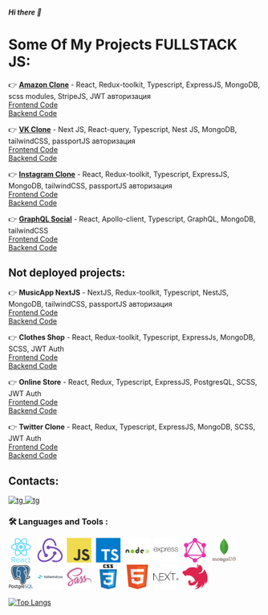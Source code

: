 ##### Hi there 👋
# Some Of My Projects FULLSTACK JS:
:point_right: **[Amazon Clone](https://effulgent-cuchufli-62f90c.netlify.app/)** - React, Redux-toolkit, Typescript, ExpressJS, MongoDB, scss modules, StripeJS, JWT авторизация\
[Frontend Code](https://github.com/babinm1h/amazonClone-frontend)\
[Backend Code](https://github.com/babinm1h/amazonClone-backend)


:point_right: **[VK Clone](https://vk-frontend-six.vercel.app/)** - Next JS, React-query, Typescript, Nest JS, MongoDB, tailwindCSS, passportJS авторизация\
[Frontend Code](https://github.com/babinm1h/vk-frontend)\
[Backend Code](https://github.com/babinm1h/vk-backend)


:point_right: **[Instagram Clone](https://neon-rolypoly-972222.netlify.app/)** - React, Redux-toolkit, Typescript, ExpressJS, MongoDB, tailwindCSS, passportJS авторизация\
[Frontend Code](https://github.com/babinm1h/instagramClone-frontend)\
[Backend Code](https://github.com/babinm1h/instagamClone-backend)


:point_right: **[GraphQL Social](https://iridescent-lily-dd5cb1.netlify.app/)** - React, Apollo-client, Typescript, GraphQL, MongoDB, tailwindCSS\
[Frontend Code](https://github.com/babinm1h/graphQL-social-frontend)\
[Backend Code](https://github.com/babinm1h/graphQL-social-backend)


## Not deployed projects:
:point_right: **MusicApp NextJS** - NextJS, Redux-toolkit, Typescript, NestJS, MongoDB, tailwindCSS, passportJS авторизация\
[Frontend Code](https://github.com/babinm1h/musicApp-frontend)\
[Backend Code](https://github.com/babinm1h/musicApp-nestJS-backend)


:point_right: **Clothes Shop** - React, Redux-toolkit, Typescript, ExpressJs, MongoDB, SCSS, JWT Auth\
[Frontend Code](https://github.com/babinm1h/clothesShop-frontend)\
[Backend Code](https://github.com/babinm1h/clothesSchop-backend)


:point_right: **Online Store** - React, Redux, Typescript, ExpressJS, PostgresQL, SCSS, JWT Auth\
[Frontend Code](https://github.com/babinm1h/sh0p-frontend)\
[Backend Code](https://github.com/babinm1h/sh0p-backend)


:point_right: **Twitter Clone** - React, Redux, Typescript, ExpressJS, MongoDB, SCSS, JWT Auth\
[Frontend Code](https://github.com/babinm1h/twitter-clone)\
[Backend Code](https://github.com/babinm1h/twitter-clone-backend)


## Contacts:
<div id="badges">
  <a href="https://t.me/m1hbbn" target="_blank">
  <img src="https://img.shields.io/badge/Telegram-2CA5E0?style=for-the-badge&logo=telegram&logoColor=white" alt="tg"/>
  </a>
  <a href="https://vk.com/id308818932"target="_blank">
  <img src="https://img.shields.io/badge/вконтакте-%232E87FB.svg?&style=for-the-badge&logo=vk&logoColor=white" alt="tg"/>
  </a>
</div>

### :hammer_and_wrench: Languages and Tools :
  <img src="https://github.com/devicons/devicon/blob/master/icons/react/react-original-wordmark.svg" title="React" alt="React" width="50" height="50"/>&nbsp;
  <img src="https://raw.githubusercontent.com/devicons/devicon/1119b9f84c0290e0f0b38982099a2bd027a48bf1/icons/redux/redux-original.svg" title="Redux" alt="Redux" width="50" height="50"/>&nbsp;
  <img src="https://raw.githubusercontent.com/devicons/devicon/1119b9f84c0290e0f0b38982099a2bd027a48bf1/icons/javascript/javascript-original.svg" title="js" alt="js" width="50" height="50"/>&nbsp;
  <img src="https://raw.githubusercontent.com/devicons/devicon/1119b9f84c0290e0f0b38982099a2bd027a48bf1/icons/typescript/typescript-original.svg" title="ts" alt="ts" width="50" height="50"/>&nbsp;
  <img src="https://raw.githubusercontent.com/devicons/devicon/1119b9f84c0290e0f0b38982099a2bd027a48bf1/icons/nodejs/nodejs-original-wordmark.svg" title="node" alt="node" width="50" height="50"/>&nbsp;
  <img src="https://raw.githubusercontent.com/devicons/devicon/1119b9f84c0290e0f0b38982099a2bd027a48bf1/icons/express/express-original-wordmark.svg" title="express" alt="express" width="50" height="50"/>&nbsp;
  <img src="https://raw.githubusercontent.com/devicons/devicon/1119b9f84c0290e0f0b38982099a2bd027a48bf1/icons/graphql/graphql-plain.svg" title="graphql" alt="graphql" width="50" height="50"/>&nbsp;
  <img src="https://raw.githubusercontent.com/devicons/devicon/1119b9f84c0290e0f0b38982099a2bd027a48bf1/icons/mongodb/mongodb-original-wordmark.svg" title="mongo" alt="mongo" width="50" height="50"/>&nbsp;
  <img src="https://raw.githubusercontent.com/devicons/devicon/1119b9f84c0290e0f0b38982099a2bd027a48bf1/icons/postgresql/postgresql-original-wordmark.svg" title="psql" alt="psql" width="50" height="50"/>&nbsp;
  <img src="https://raw.githubusercontent.com/devicons/devicon/1119b9f84c0290e0f0b38982099a2bd027a48bf1/icons/tailwindcss/tailwindcss-original-wordmark.svg" title="tailwind" alt="tailwind" width="50" height="50"/>&nbsp;
  <img src="https://raw.githubusercontent.com/devicons/devicon/1119b9f84c0290e0f0b38982099a2bd027a48bf1/icons/sass/sass-original.svg" title="scss" alt="scss" width="50" height="50"/>&nbsp;
  <img src="https://raw.githubusercontent.com/devicons/devicon/1119b9f84c0290e0f0b38982099a2bd027a48bf1/icons/css3/css3-original-wordmark.svg" title="css" alt="React" width="50" height="50"/>&nbsp;
  <img src="https://raw.githubusercontent.com/devicons/devicon/1119b9f84c0290e0f0b38982099a2bd027a48bf1/icons/html5/html5-original.svg" title="html" alt="html" width="50" height="50"/>&nbsp;
  <img src="https://raw.githubusercontent.com/devicons/devicon/1119b9f84c0290e0f0b38982099a2bd027a48bf1/icons/nextjs/nextjs-original-wordmark.svg" title="next" alt="next" width="50" height="50"/>&nbsp;
  <img src="https://raw.githubusercontent.com/devicons/devicon/1119b9f84c0290e0f0b38982099a2bd027a48bf1/icons/nestjs/nestjs-plain.svg" title="nest" alt="nest" width="50" height="50"/>&nbsp;


  [![Top Langs](https://github-readme-stats.vercel.app/api/top-langs/?username=babinm1h&layout=compact)](https://github.com/babinm1h/github-readme-stats)